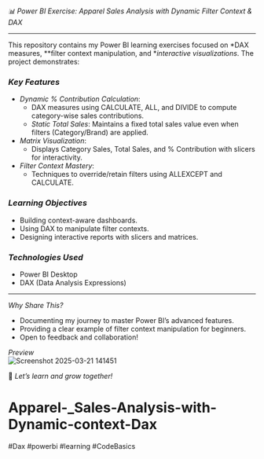 *📊 Power BI Exercise: Apparel Sales Analysis with Dynamic Filter Context & DAX*  

---  
This repository contains my Power BI learning exercises focused on *DAX measures, **filter context manipulation, and **interactive visualizations*. The project demonstrates:  

### *Key Features*  
- *Dynamic % Contribution Calculation*:  
  - DAX measures using CALCULATE, ALL, and DIVIDE to compute category-wise sales contributions.  
  - *Static Total Sales*: Maintains a fixed total sales value even when filters (Category/Brand) are applied.  
- *Matrix Visualization*:  
  - Displays Category Sales, Total Sales, and % Contribution with slicers for interactivity.  
- *Filter Context Mastery*:  
  - Techniques to override/retain filters using ALLEXCEPT and CALCULATE.  

### *Learning Objectives*  
- Building context-aware dashboards.  
- Using DAX to manipulate filter contexts.  
- Designing interactive reports with slicers and matrices.  

### *Technologies Used*  
- Power BI Desktop  
- DAX (Data Analysis Expressions)  
    

---

*Why Share This?*  
- Documenting my journey to master Power BI’s advanced features.  
- Providing a clear example of filter context manipulation for beginners.  
- Open to feedback and collaboration!  

*Preview*  
![Screenshot 2025-03-21 141451](https://github.com/user-attachments/assets/a3d9f227-feee-4d6b-9816-09e6504a11e8)


🚀 *Let’s learn and grow together!*
# Apparel-_Sales-Analysis-with-Dynamic-context-Dax
#Dax #powerbi #learning #CodeBasics
